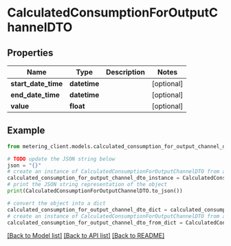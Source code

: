 # CalculatedConsumptionForOutputChannelDTO


## Properties

Name | Type | Description | Notes
------------ | ------------- | ------------- | -------------
**start_date_time** | **datetime** |  | [optional] 
**end_date_time** | **datetime** |  | [optional] 
**value** | **float** |  | [optional] 

## Example

```python
from metering_client.models.calculated_consumption_for_output_channel_dto import CalculatedConsumptionForOutputChannelDTO

# TODO update the JSON string below
json = "{}"
# create an instance of CalculatedConsumptionForOutputChannelDTO from a JSON string
calculated_consumption_for_output_channel_dto_instance = CalculatedConsumptionForOutputChannelDTO.from_json(json)
# print the JSON string representation of the object
print(CalculatedConsumptionForOutputChannelDTO.to_json())

# convert the object into a dict
calculated_consumption_for_output_channel_dto_dict = calculated_consumption_for_output_channel_dto_instance.to_dict()
# create an instance of CalculatedConsumptionForOutputChannelDTO from a dict
calculated_consumption_for_output_channel_dto_from_dict = CalculatedConsumptionForOutputChannelDTO.from_dict(calculated_consumption_for_output_channel_dto_dict)
```
[[Back to Model list]](../README.md#documentation-for-models) [[Back to API list]](../README.md#documentation-for-api-endpoints) [[Back to README]](../README.md)


